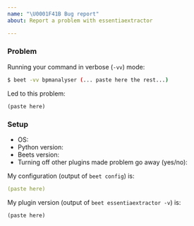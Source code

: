 ```yaml
---
name: "\U0001F41B Bug report"
about: Report a problem with essentiaextractor

---
```


<!--
Describe your problem, feature request, or discussion topic here.

Please fill out this and the "Setup" section below and remember to include
enough detail so that other people can reproduce the problem.
-->

### Problem

Running your command in verbose (`-vv`) mode:

```sh
$ beet -vv bpmanalyser (... paste here the rest...)
```

Led to this problem:

```
(paste here)
```


### Setup

* OS: 
* Python version: 
* Beets version: 
* Turning off other plugins made problem go away (yes/no): 

My configuration (output of `beet config`) is:

```yaml
(paste here)
```

My plugin version (output of `beet essentiaextractor -v`) is:

```text
(paste here)
```
